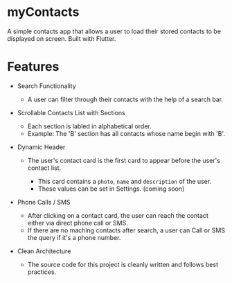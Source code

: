 # myContacts

A simple contacts app that allows a user to load their stored contacts to be displayed on screen. Built with Flutter.

# Features

- Search Functionality
  - A user can filter through their contacts with the help of a search bar.
  
- Scrollable Contacts List with Sections
  - Each section is labled in alphabetical order.
  - Example: The 'B' section has all contacts whose name begin with 'B'.
  
- Dynamic Header
  - The user's contact card is the first card to appear before the user's contact list.
  
    - This card contains a `photo`, `name` and `description` of the user. 
    - These values can be set in Settings. (coming soon)
    
- Phone Calls / SMS
  - After clicking on a contact card, the user can reach the contact either via direct phone call or SMS.
  - If there are no maching contacts after search, a user can Call or SMS the query if it's a phone number.
  
- Clean Architecture
  - The source code for this project is cleanly written and follows best practices.
